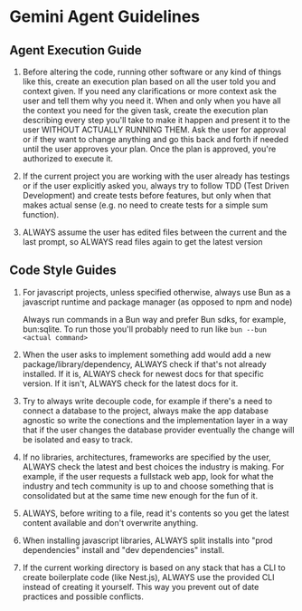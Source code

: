 # Gemini Agent Guidelines

## Agent Execution Guide

1. Before altering the code, running other software or any kind of things like this, create an execution plan based on
all the user told you and context given. If you need any clarifications or more context ask the user and tell them why
you need it. When and only when you have all the context you need for the given task, create the execution plan
describing every step you'll take to make it happen and present it to the user WITHOUT ACTUALLY RUNNING THEM. Ask the
user for approval or if they want to change anything and go this back and forth if needed until the user approves your
plan. Once the plan is approved, you're authorized to execute it.

2. If the current project you are working with the user already has testings or if the user explicitly asked you,
always try to follow TDD (Test Driven Development) and create tests before features, but only when that makes actual
sense (e.g. no need to create tests for a simple sum function).

3. ALWAYS assume the user has edited files between the current and the last prompt, so ALWAYS read files again to get
the latest version

## Code Style Guides

1. For javascript projects, unless specified otherwise, always use Bun as a javascript runtime and package manager (as
opposed to npm and node)

   Always run commands in a Bun way and prefer Bun sdks, for example, bun:sqlite. To run those you'll probably need
to run like `bun --bun <actual command>`

2. When the user asks to implement something add would add a new package/library/dependency, ALWAYS check if that's not
already installed. If it is, ALWAYS check for newest docs for that specific version. If it isn't, ALWAYS check for the
latest docs for it.

3. Try to always write decouple code, for example if there's a need to connect a database to the project, always make
the app database agnostic so write the conections and the implementation layer in a way that if the user changes the
database provider eventually the change will be isolated and easy to track.

4. If no libraries, architectures, frameworks are specified by the user, ALWAYS check the latest and best choices the
industry is making. For example, if the user requests a fullstack web app, look for what the industry and tech
community is up to and choose something that is consolidated but at the same time new enough for the fun of it.

5. ALWAYS, before writing to a file, read it's contents so you get the latest content available and don't overwrite
anything.

6. When installing javascript libraries, ALWAYS split installs into "prod dependencies" install and "dev dependencies"
install.

7. If the current working directory is based on any stack that has a CLI to create boilerplate code (like Nest.js),
ALWAYS use the provided CLI instead of creating it yourself. This way you prevent out of date practices and possible
conflicts.
